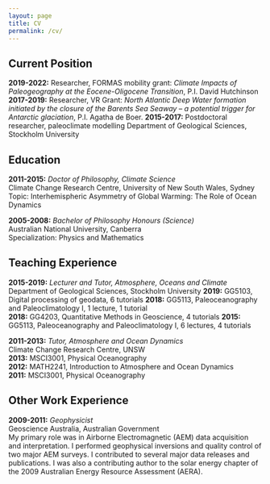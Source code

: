 ```yaml
---
layout: page
title: CV
permalink: /cv/
---
```


## Current Position

**2019-2022:** Researcher, FORMAS mobility grant: *Climate Impacts of Paleogeography at the Eocene-Oligocene Transition*, P.I. David Hutchinson
**2017-2019:** Researcher, VR Grant: *North Atlantic Deep Water formation initiated by the closure of the Barents Sea Seaway – a potential trigger for Antarctic glaciation*, P.I. Agatha de Boer.
**2015-2017:** Postdoctoral researcher, paleoclimate modelling 
Department of Geological Sciences, Stockholm University

## Education

**2011-2015:** *Doctor of Philosophy, Climate Science*  
Climate Change Research Centre, University of New South Wales, Sydney  
Topic: Interhemispheric Asymmetry of Global Warming: The Role of Ocean Dynamics   

**2005-2008:** *Bachelor of Philosophy Honours (Science)*    
Australian National University, Canberra  
Specialization: Physics and Mathematics  

## Teaching Experience

**2015-2019:** *Lecturer and Tutor, Atmosphere, Oceans and Climate*  
Department of Geological Sciences, Stockholm University
**2019:** GG5103, Digital processing of geodata, 6 tutorials
**2018:** GG5113, Paleoceanography and Paleoclimatology I, 1 lecture, 1 tutorial  
**2018:** GG4203, Quantitative Methods in Geoscience, 4 tutorials
**2015:** GG5113, Paleoceanography and Paleoclimatology I, 6 lectures, 4 tutorials 


**2011-2013:** *Tutor, Atmosphere and Ocean Dynamics*   
Climate Change Research Centre, UNSW  
**2013:** MSCI3001, Physical Oceanography  
**2012:** MATH2241, Introduction to Atmosphere and Ocean Dynamics  
**2011:** MSCI3001, Physical Oceanography  

## Other Work Experience

**2009-2011:** *Geophysicist*  
Geoscience Australia, Australian Government  
My primary role was in Airborne Electromagnetic (AEM) data acquisition and interpretation.
I performed geophysical inversions and quality control of two major AEM surveys. I contributed to several major data releases and publications. I was also a contributing author to the solar energy chapter of the 2009 Australian Energy Resource Assessment (AERA).

